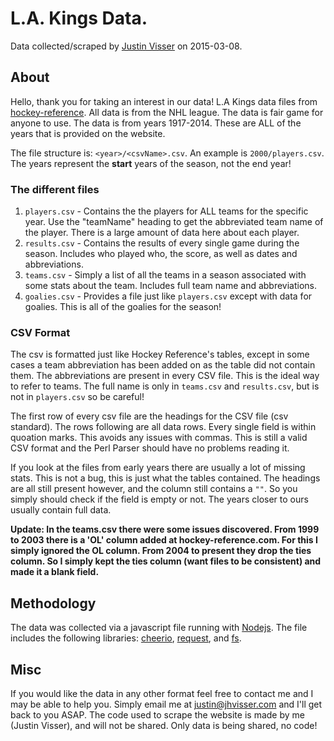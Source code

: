 # L.A. Kings Data.
Data collected/scraped by [Justin Visser](https://jhvisser.com) on 2015-03-08.

## About
Hello, thank you for taking an interest in our data! L.A Kings data files from [hockey-reference](http://www.hockey-reference.com/). All data is from the NHL league. The data is fair game for anyone to use. The data is from years 1917-2014. These are ALL of the years that is provided on the website. 

The file structure is: `<year>/<csvName>.csv`. An example is `2000/players.csv`. The years represent the **start** years of the season, not the end year! 
### The different files
1. `players.csv` - Contains the the players for ALL teams for the specific year. Use the "teamName" heading to get the abbreviated team name of the player. There is a large amount of data here about each player. 
2. `results.csv` - Contains the results of every single game during the season. Includes who played who, the score, as well as dates and abbreviations. 
3. `teams.csv` - Simply a list of all the teams in a season associated with some stats about the team. Includes full team name and abbreviations. 
4. `goalies.csv` - Provides a file just like `players.csv` except with data for goalies. This is all of the goalies for the season! 

### CSV Format
The csv is formatted just like Hockey Reference's tables, except in some cases a team abbreviation has been added on as the table did not contain them. The abbreviations are present in every CSV file. This is the ideal way to refer to teams. The full name is only in `teams.csv` and `results.csv`, but is not in `players.csv` so be careful!

The first row of every csv file are the headings for the CSV file (csv standard). The rows following are all data rows. Every single field is within quoation marks. This avoids any issues with commas. This is still a valid CSV format and the Perl Parser should have no problems reading it.

If you look at the files from early years there are usually a lot of missing stats. This is not a bug, this is just what the tables contained. The headings are all still present however, and the column still contains a `""`. So you simply should check if the field is empty or not. The years closer to ours usually contain full data.

**Update: In the teams.csv there were some issues discovered. From 1999 to 2003 there is a 'OL' column added at hockey-reference.com. For this I simply ignored the OL column. From 2004 to present they drop the ties column. So I simply kept the ties column (want files to be consistent) and made it a blank field.**

## Methodology
The data was collected via a javascript file running with [Nodejs](https://nodejs.org/). The file includes the following libraries: [cheerio](https://github.com/cheeriojs/cheerio), [request](https://github.com/request/request), and [fs](https://nodejs.org/api/fs.html).

## Misc
If you would like the data in any other format feel free to contact me and I may be able to help you. Simply email me at [justin@jhvisser.com](mailto:justin@jhvisser.com) and I'll get back to you ASAP. The code used to scrape the website is made by me (Justin Visser), and will not be shared. Only data is being shared, no code! 

